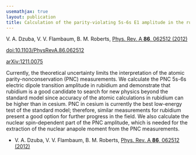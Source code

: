 ```yaml
---
usemathjax: true
layout: publication
title: Calculation of the parity-violating 5s-6s E1 amplitude in the rubidium atom
---
```


V. A. Dzuba, V. V. Flambaum, B. M. Roberts, [Phys. Rev. A **86**, 062512 (2012)](http://dx.doi.org/10.1103/PhysRevA.86.062512)

[doi:10.1103/PhysRevA.86.062512](http://dx.doi.org/10.1103/PhysRevA.86.062512)

[arXiv:1211.0075](http://arxiv.org/abs/1211.0075)

Currently, the theoretical uncertainty limits the interpretation of the atomic parity-nonconservation (PNC) measurements. We calculate the PNC 5s-6s electric dipole transition amplitude in rubidium and demonstrate that rubidium is a good candidate to search for new physics beyond the standard model since accuracy of the atomic calculations in rubidium can be higher than in cesium. PNC in cesium is currently the best low-energy test of the standard model; therefore, similar measurements for rubidium present a good option for further progress in the field. We also calculate the nuclear spin-dependent part of the PNC amplitude, which is needed for the extraction of the nuclear anapole moment from the PNC measurements.

 * V. A. Dzuba, V. V. Flambaum, B. M. Roberts, [Phys. Rev. A **86**, 062512 (2012)](http://dx.doi.org/10.1103/PhysRevA.86.062512)

